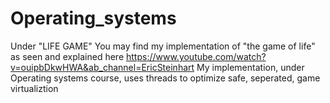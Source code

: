 # Operating_systems
Under "LIFE GAME" You may find my implementation of "the game of life" as seen and explained here 
https://www.youtube.com/watch?v=ouipbDkwHWA&ab_channel=EricSteinhart
My implementation, under Operating systems course, uses threads to optimize safe, seperated, game virtualiztion 
